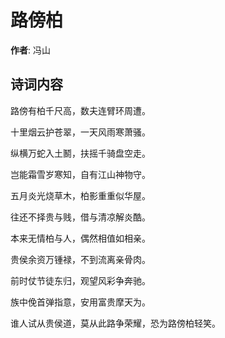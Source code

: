 # 路傍柏

**作者**: 冯山

## 诗词内容

路傍有柏千尺高，数夫连臂环周遭。

十里烟云护苍翠，一天风雨寒萧骚。

纵横万蛇入土鬭，扶摇千骑盘空走。

岂能霜雪岁寒知，自有江山神物守。

五月炎光烧草木，柏影重重似华屋。

往还不择贵与贱，借与清凉解炎酷。

本来无情柏与人，偶然相值如相亲。

贵侯余资万锺禄，不到流离亲骨肉。

前时仗节徒东归，观望风彩争奔驰。

族中俛首弹指意，安用富贵摩天为。

谁人试从贵侯道，莫从此路争荣耀，恐为路傍柏轻笑。


